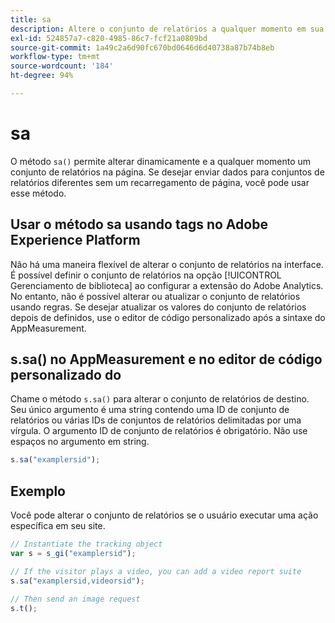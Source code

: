 ```yaml
---
title: sa
description: Altere o conjunto de relatórios a qualquer momento em sua implementação.
exl-id: 524857a7-c820-4985-86c7-fcf21a0809bd
source-git-commit: 1a49c2a6d90fc670bd0646d6d40738a87b74b8eb
workflow-type: tm+mt
source-wordcount: '184'
ht-degree: 94%

---
```


# sa

O método `sa()` permite alterar dinamicamente e a qualquer momento um conjunto de relatórios na página. Se desejar enviar dados para conjuntos de relatórios diferentes sem um recarregamento de página, você pode usar esse método.

## Usar o método sa usando tags no Adobe Experience Platform

Não há uma maneira flexível de alterar o conjunto de relatórios na interface. É possível definir o conjunto de relatórios na opção [!UICONTROL Gerenciamento de biblioteca] ao configurar a extensão do Adobe Analytics. No entanto, não é possível alterar ou atualizar o conjunto de relatórios usando regras. Se desejar atualizar os valores do conjunto de relatórios depois de definidos, use o editor de código personalizado após a sintaxe do AppMeasurement.

## s.sa() no AppMeasurement e no editor de código personalizado do 

Chame o método `s.sa()` para alterar o conjunto de relatórios de destino. Seu único argumento é uma string contendo uma ID de conjunto de relatórios ou várias IDs de conjuntos de relatórios delimitadas por uma vírgula. O argumento ID de conjunto de relatórios é obrigatório. Não use espaços no argumento em string.

```js
s.sa("examplersid");
```

## Exemplo

Você pode alterar o conjunto de relatórios se o usuário executar uma ação específica em seu site.

```js
// Instantiate the tracking object
var s = s_gi("examplersid");

// If the visitor plays a video, you can add a video report suite
s.sa("examplersid,videorsid");

// Then send an image request
s.t();
```
